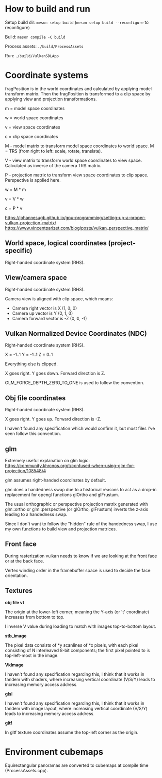 How to build and run
====================
Setup build dir: `meson setup build` (`meson setup build --reconfigure` to reconfigure)

Build: `meson compile -C build`

Process assets: `./build/ProcessAssets`

Run: `./build/VulkanSDLApp`

Coordinate systems
==================

fragPosition is in the world coordinates and calculated by applying model transform matrix.
Then the fragPosition is transformed to a clip space by applying view and projection transformations.


m = model space coordinates

w = world space coordinates

v = view space coordinates

c = clip space coordinates


M - model matrix to transform model space coordinates to world space. M = TRS (from right to left: scale, rotate, translate).

V - view matrix to transform world space coordinates to view space. Calculated as inverse of the camera TRS matrix.

P - projection matrix to transform view space coordinates to clip space. Perspective is applied here.


w = M * m

v = V * w

c = P * v

https://johannesugb.github.io/gpu-programming/setting-up-a-proper-vulkan-projection-matrix/
https://www.vincentparizet.com/blog/posts/vulkan_perspective_matrix/

World space, logical coordinates (project-specific)
---------------------------------------------------
Right-handed coordinate system (RHS).

View/camera space
-----------------
Right-handed coordinate system (RHS).

Camera view is aligned with clip space, which means:
- Camera right vector is X (1, 0, 0)
- Camera up vector is Y (0, 1, 0)
- Camera forward vector is -Z (0, 0, -1)

Vulkan Normalized Device Coordinates (NDC)
------------------------------------------
Right-handed coordinate system (RHS).

X = -1..1
Y = -1..1
Z = 0..1

Everything else is clipped.

X goes right.
Y goes down.
Forward direction is Z.

GLM_FORCE_DEPTH_ZERO_TO_ONE is used to follow the convention.

Obj file coordinates
--------------------
Right-handed coordinate system (RHS).

X goes right.
Y goes up.
Forward direction is -Z.

I haven't found any specification which would confirm it, but most files I've seen follow this convention.

glm
---
Extremely useful explanation on glm logic: https://community.khronos.org/t/confused-when-using-glm-for-projection/108548/4

glm assumes right-handed coordinates by default.

glm does a handedness swap due to a historical reasons to act as a drop-in replacement for opengl functions glOrtho and glFrustum.

The usual orthographic or perspective projection matrix generated with glm::ortho or glm::perspective (or glOrtho, glFrustum) inverts the z-axis leading to a handedness swap.

Since I don't want to follow the "hidden" rule of the handedness swap, I use my own functions to build view and projection matrices.

Front face
----------
During rasterization vulkan needs to know if we are looking at the front face or at the back face.

Vertex winding order in the framebuffer space is used to decide the face orientation.

Textures
--------

**obj file vt**

The origin at the lower-left corner, meaning the Y-axis (or 't' coordinate) increases from bottom to top.

I inverse V value during loading to match with images top-to-bottom layout.

**stb_image**

The pixel data consists of *y scanlines of *x pixels, with each pixel consisting of N interleaved 8-bit components; the first pixel pointed to is top-left-most in the image.

**VkImage**

I haven't found any specification regarding this, I think that it works in tandem with shaders, where increasing vertical coordinate (V/S/Y) leads to increasing memory access address.

**glsl**

I haven't found any specification regarding this, I think that it works in tandem with image layout, where increasing vertical coordinate (V/S/Y) leads to increasing memory access address.

**gltf**

In gltf texture coordinates assume the top-left corner as the origin.

Environment cubemaps
====================

Equirectangular panoramas are converted to cubemaps at compile time (ProcessAssets.cpp).

